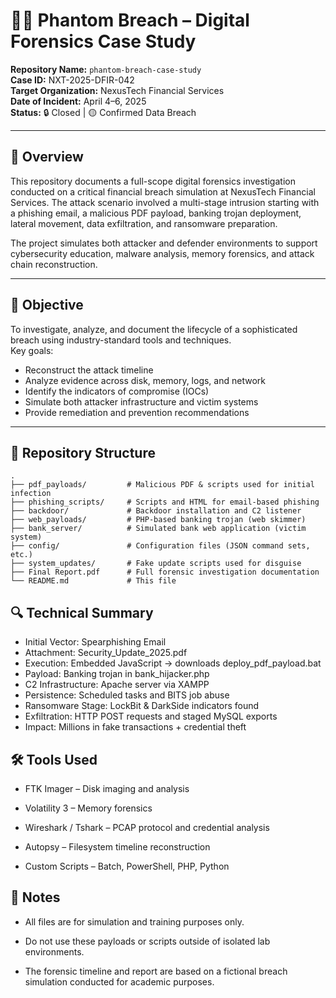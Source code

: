 # 🕵️‍♂️ Phantom Breach – Digital Forensics Case Study

**Repository Name:** `phantom-breach-case-study`  
**Case ID:** NXT-2025-DFIR-042  
**Target Organization:** NexusTech Financial Services  
**Date of Incident:** April 4–6, 2025  
**Status:** 🔒 Closed | 🟡 Confirmed Data Breach

---

## 📖 Overview

This repository documents a full-scope digital forensics investigation conducted on a critical financial breach simulation at NexusTech Financial Services. The attack scenario involved a multi-stage intrusion starting with a phishing email, a malicious PDF payload, banking trojan deployment, lateral movement, data exfiltration, and ransomware preparation.

The project simulates both attacker and defender environments to support cybersecurity education, malware analysis, memory forensics, and attack chain reconstruction.

---

## 🧠 Objective

To investigate, analyze, and document the lifecycle of a sophisticated breach using industry-standard tools and techniques.  
Key goals:
- Reconstruct the attack timeline
- Analyze evidence across disk, memory, logs, and network
- Identify the indicators of compromise (IOCs)
- Simulate both attacker infrastructure and victim systems
- Provide remediation and prevention recommendations

---

## 📂 Repository Structure

```plaintext
.
├── pdf_payloads/         # Malicious PDF & scripts used for initial infection
├── phishing_scripts/     # Scripts and HTML for email-based phishing
├── backdoor/             # Backdoor installation and C2 listener
├── web_payloads/         # PHP-based banking trojan (web skimmer)
├── bank_server/          # Simulated bank web application (victim system)
├── config/               # Configuration files (JSON command sets, etc.)
├── system_updates/       # Fake update scripts used for disguise
├── Final Report.pdf      # Full forensic investigation documentation
└── README.md             # This file
```

## 🔍 Technical Summary

- Initial Vector: Spearphishing Email
- Attachment: Security_Update_2025.pdf
- Execution: Embedded JavaScript → downloads deploy_pdf_payload.bat
- Payload: Banking trojan in bank_hijacker.php
- C2 Infrastructure: Apache server via XAMPP
- Persistence: Scheduled tasks and BITS job abuse
- Ransomware Stage: LockBit & DarkSide indicators found
- Exfiltration: HTTP POST requests and staged MySQL exports
- Impact: Millions in fake transactions + credential theft

## 🛠 Tools Used
- FTK Imager – Disk imaging and analysis

- Volatility 3 – Memory forensics

- Wireshark / Tshark – PCAP protocol and credential analysis

- Autopsy – Filesystem timeline reconstruction

- Custom Scripts – Batch, PowerShell, PHP, Python
  

## 📌 Notes
- All files are for simulation and training purposes only.

- Do not use these payloads or scripts outside of isolated lab environments.

- The forensic timeline and report are based on a fictional breach simulation conducted for academic purposes.
